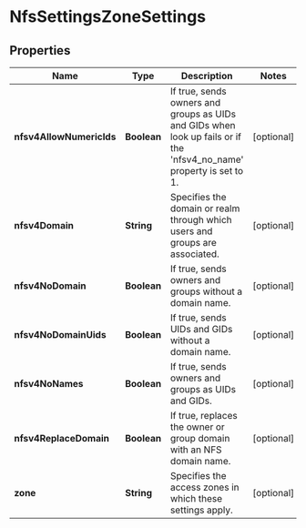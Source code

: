 
# NfsSettingsZoneSettings

## Properties
Name | Type | Description | Notes
------------ | ------------- | ------------- | -------------
**nfsv4AllowNumericIds** | **Boolean** | If true, sends owners and groups as UIDs and GIDs when look up fails or if the &#39;nfsv4_no_name&#39; property is set to 1. |  [optional]
**nfsv4Domain** | **String** | Specifies the domain or realm through which users and groups are associated. |  [optional]
**nfsv4NoDomain** | **Boolean** | If true, sends owners and groups without a domain name. |  [optional]
**nfsv4NoDomainUids** | **Boolean** | If true, sends UIDs and GIDs without a domain name. |  [optional]
**nfsv4NoNames** | **Boolean** | If true, sends owners and groups as UIDs and GIDs. |  [optional]
**nfsv4ReplaceDomain** | **Boolean** | If true, replaces the owner or group domain with an NFS domain name. |  [optional]
**zone** | **String** | Specifies the access zones in which these settings apply. |  [optional]



